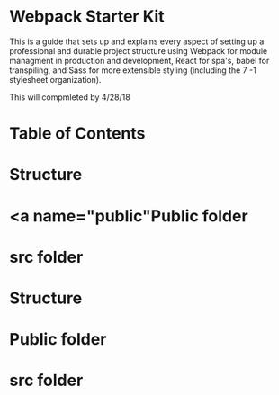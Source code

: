 # Webpack Starter Kit

This is a guide that sets up and explains every aspect of setting up a professional and durable project structure using Webpack for module managment in production and development, React for spa's, babel for transpiling, and Sass for more extensible styling (including the 7 -1 stylesheet organization).

This will compmleted by 4/28/18


# Table of Contents

# <a name="structure"></a>Structure
# <a name="public"</a>Public folder
# <a name="src"></a>src folder

# Structure

# Public folder

# src folder

